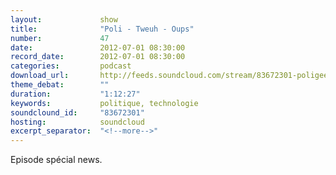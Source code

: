 ```yaml
---
layout:             show
title:              "Poli - Tweuh - Oups"
number:             47
date:               2012-07-01 08:30:00
record_date:        2012-07-01 08:30:00
categories:         podcast
download_url:       http://feeds.soundcloud.com/stream/83672301-poligeek-poligeek47.mp3
theme_debat:        ""
duration:           "1:12:27"
keywords:           politique, technologie
soundclound_id:     "83672301"
hosting:            soundcloud
excerpt_separator:  "<!--more-->"
---
```



Episode spécial news.
